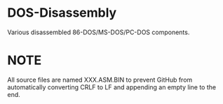 # DOS-Disassembly
Various disassembled 86-DOS/MS-DOS/PC-DOS components.

# NOTE
All source files are named XXX.ASM.BIN to prevent GitHub from automatically converting CRLF to LF and appending an empty line to the end.
